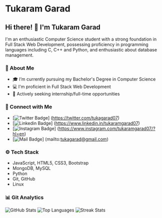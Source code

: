 # Tukaram Garad


## Hi there! 👋 I'm Tukaram Garad

I'm an enthusiastic Computer Science student with a strong foundation in Full Stack Web Development, possessing proficiency in programming languages including C, C++ and Python, and enthusiastic about database management.

### 🌱 About Me
- 🎓 I’m currently pursuing my Bachelor's Degree in Computer Science
- 💻 I'm proficient in Full Stack Web Development
- 💼 Actively seeking internship/full-time opportunities

### 🤝 Connect with Me
- [![Twitter Badge](https://img.shields.io/badge/-@tukaram-1ca0f1?style=flat&labelColor=1ca0f1&logo=twitter&logoColor=white&link=https://twitter.com/tukagarad07)]
(https://twitter.com/tukagarad07)
- [![Linkedin Badge](https://img.shields.io/badge/-TukaramGarad-0e76a8?style=flat&labelColor=0e76a8&logo=linkedin&logoColor=white)]
(https://www.linkedin.in/tukaramgarad07)
- [![Instagram Badge](https://img.shields.io/badge/-@tukaram-e84393?style=flat&labelColor=e84393&logo=instagram&logoColor=white)]
(https://www.instagram.com/tukaramgarad07/?hl=en)
- [![Mail Badge](https://img.shields.io/badge/-tukaram-c0392b?style=flat&labelColor=c0392b&logo=gmail&logoColor=white)]
(mailto:tukagarad@gmail.com)

### ⚙️ Tech Stack
- JavaScript, HTML5, CSS3, Bootstrap
- MongoDB, MySQL
- Python
- Git, GitHub
- Linux

### 📊 Git Analytics
![GitHub Stats](https://github-readme-stats.vercel.app/api?username=tukagarad07&theme=radical&show_icons=true)
![Top Languages](https://github-readme-stats.vercel.app/api/top-langs/?username=tukagarad07&theme=radical&layout=compact)
![Streak Stats](https://github-readme-streak-stats.herokuapp.com/?user=tukagarad07&theme=radical&layout=compact)
